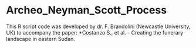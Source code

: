 # Archeo_Neyman_Scott_Process
This R script code was developed by dr. F. Brandolini (Newcastle University, UK) to accompany the paper: *Costanzo S., et al. - Creating the funerary landscape in eastern Sudan.
